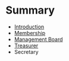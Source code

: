 # Summary

* [Introduction](README.md)
* [Membership](membership/membership.md)
* [Management Board](management/board.md)
* [Treasurer](management/treasurer.md)
* Secretary

